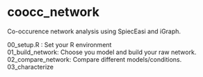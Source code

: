 # coocc_network
Co-occurence network analysis using SpiecEasi and iGraph.

00_setup.R : Set your R environment  
01_build_network: Choose you model and build your raw network.  
02_compare_network: Compare different models/conditions.  
03_characterize 
